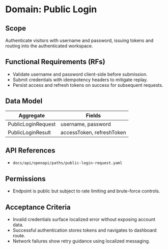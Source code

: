 <!--
File: public-login.md
Purpose: Domain documentation for public login.
All Rights Reserved. Arodi Emmanuel
-->

# Domain: Public Login

## Scope

Authenticate visitors with username and password, issuing tokens and routing
into the authenticated workspace.

## Functional Requirements (RFs)

- Validate username and password client-side before submission.
- Submit credentials with idempotency headers to mitigate replay.
- Persist access and refresh tokens on success for subsequent requests.

## Data Model

| Aggregate          | Fields                    |
| ------------------ | ------------------------- |
| PublicLoginRequest | username, password        |
| PublicLoginResult  | accessToken, refreshToken |

## API References

- `docs/api/openapi/paths/public-login-request.yaml`

## Permissions

- Endpoint is public but subject to rate limiting and brute-force controls.

## Acceptance Criteria

- Invalid credentials surface localized error without exposing account data.
- Successful authentication stores tokens and navigates to dashboard route.
- Network failures show retry guidance using localized messaging.
